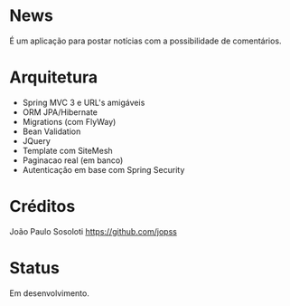 News
======
É um aplicação para postar notícias com a possibilidade de comentários.

Arquitetura
===========

+ Spring MVC 3 e URL's amigáveis
+ ORM JPA/Hibernate
+ Migrations (com FlyWay)
+ Bean Validation
+ JQuery
+ Template com SiteMesh
+ Paginacao real (em banco)
+ Autenticação em base com Spring Security

Créditos
==========
João Paulo Sosoloti
https://github.com/jopss

Status
======

Em desenvolvimento.
